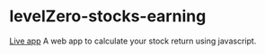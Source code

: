 # levelZero-stocks-earning

[Live app](https://stockreturnlevelzero.netlify.app/)
A web app to calculate your stock return using javascript.
